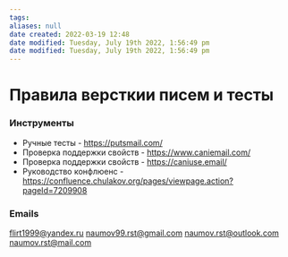 ```yaml
---
tags: 
aliases: null
date created: 2022-03-19 12:48
date modified: Tuesday, July 19th 2022, 1:56:49 pm
date modified: Tuesday, July 19th 2022, 1:56:49 pm
---
```


# Правила версткии писем и тесты

### Инструменты

- Ручные тесты - <https://putsmail.com/>
- Проверка поддержки свойств - <https://www.caniemail.com/>
- Проверка поддержки свойств - <https://caniuse.email/>
- Руководство конфлюенс - <https://confluence.chulakov.org/pages/viewpage.action?pageId=7209908>


### Emails
flirt1999@yandex.ru naumov99.rst@gmail.com naumov.rst@outlook.com naumov.rst@mail.com
